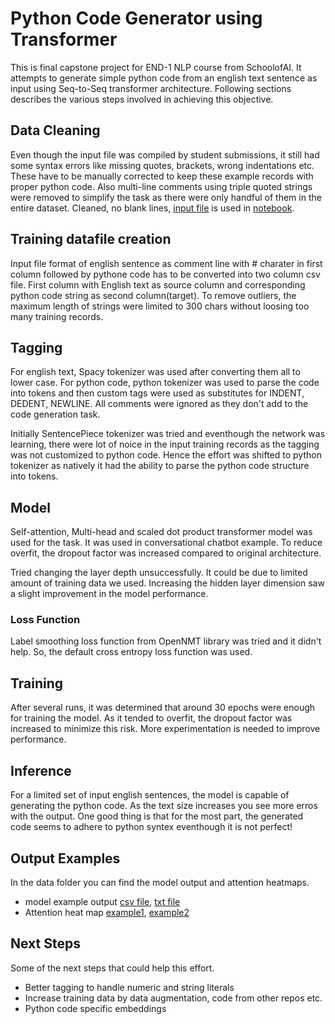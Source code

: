 # Python Code Generator using Transformer 
This is final capstone project for END-1 NLP course from SchoolofAI. It attempts to generate simple python code from an english text sentence as input using Seq-to-Seq transformer architecture. Following sections describes the various steps involved in achieving this objective.

## Data Cleaning
Even though the input file was compiled by student submissions, it still had some syntax errors like missing quotes, brackets, wrong indentations etc. These have to be manually corrected to keep these example records with proper python code. Also multi-line comments using triple quoted strings were removed to simplify the task as there were only handful of them in the entire dataset.
Cleaned, no blank lines, [input file](https://github.com/sdev2030/NLP-SoAI/blob/main/data/1_formatted_noblank_lines.py) is used in [notebook](https://github.com/sdev2030/NLP-SoAI/blob/main/notebooks/Transformer_python_code_generator.ipynb).

## Training datafile creation
Input file format of english sentence as comment line with # charater in first column followed by pythone code has to be converted into two column csv file. First column with English text as source column and corresponding python code string as second column(target). To remove outliers, the maximum length of strings were limited to 300 chars without loosing too many training records.

## Tagging
For english text, Spacy tokenizer was used after converting them all to lower case.
For python code, python tokenizer was used to parse the code into tokens and then custom tags were used as substitutes for INDENT, DEDENT, NEWLINE. All comments were ignored as they don't add to the code generation task.

Initially SentencePiece tokenizer was tried and eventhough the network was learning, there were lot of noice in the input training records as the tagging was not customized to python code. Hence the effort was shifted to python tokenizer as natively it had the ability to parse the python code structure into tokens.

## Model
Self-attention, Multi-head and scaled dot product  transformer model was used for the task. It was used in conversational chatbot example. To reduce overfit, the dropout factor was increased compared to original architecture.

Tried changing the layer depth unsuccessfully. It could be due to limited amount of training data we used. Increasing the hidden layer dimension saw a slight improvement in the model performance. 

### Loss Function
Label smoothing loss function from OpenNMT library was tried and it didn't help. So, the default cross entropy loss function was used.

## Training
After several runs, it was determined that around 30 epochs were enough for training the model. As it tended to overfit, the dropout factor was increased to minimize this risk. More experimentation is needed to improve performance.

## Inference
For a limited set of input english sentences, the model is capable of generating the python code. As the text size increases you see more erros with the output. One good thing is that for the most part, the generated code seems to adhere to python syntex eventhough it is not perfect! 

## Output Examples
In the data folder you can find the model output and attention heatmaps.
- model example output [csv file](https://github.com/sdev2030/NLP-SoAI/blob/main/data/example_output.csv), [txt file](https://github.com/sdev2030/NLP-SoAI/blob/main/data/example_output.py)
- Attention heat map [example1](https://github.com/sdev2030/NLP-SoAI/blob/main/data/1_attn_heatmap_example.png), [example2](https://github.com/sdev2030/NLP-SoAI/blob/main/data/2_attn_heatmap_example.png)
## Next Steps
Some of the next steps that could help this effort.

- Better tagging to handle numeric and string literals 
- Increase training data by data augmentation, code from other repos etc.
- Python code specific embeddings 